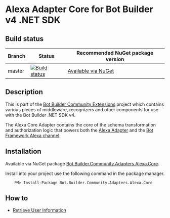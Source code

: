 ﻿# Alexa Adapter Core for Bot Builder v4 .NET SDK

## Build status
| Branch | Status | Recommended NuGet package version |
| ------ | ------ | ------ |
| master | [![Build status](https://ci.appveyor.com/api/projects/status/b9123gl3kih8x9cb?svg=true)](https://ci.appveyor.com/project/garypretty/botbuilder-community) | [Available via NuGet](https://www.nuget.org/packages/Bot.Builder.Community.Adapters.Alexa.Core/) |

## Description

This is part of the [Bot Builder Community Extensions](https://github.com/botbuildercommunity) project which contains various pieces of middleware, recognizers and other components for use with the Bot Builder .NET SDK v4.

The Alexa Core Adapter contains the core of the schema transformation and authorization logic that powers both the [Alexa Adapter](/libraries/Bot.Builder.Community.Adapters.Alexa) and the [Bot Framework Alexa channel](https://docs.microsoft.com/en-us/azure/bot-service/bot-service-channel-connect-alexa?view=azure-bot-service-4.0).

## Installation

Available via NuGet package [Bot.Builder.Community.Adapters.Alexa.Core](https://www.nuget.org/packages/Bot.Builder.Community.Adapters.Alexa.Core/).

Install into your project use the following command in the package manager. 

```
    PM> Install-Package Bot.Builder.Community.Adapters.Alexa.Core
```

## How to
* [Retrieve User Information](/libraries/Bot.Builder.Community.Adapters.Alexa.Core/Documentation/how-to-user-information.md)
